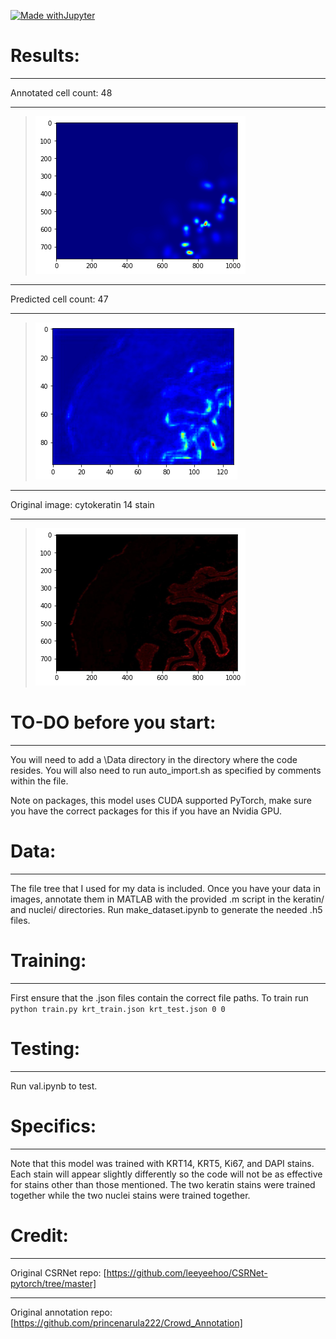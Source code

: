 [![Made withJupyter](https://img.shields.io/badge/Made%20with-Jupyter-orange?style=for-the-badge&logo=Jupyter)](https://jupyter.org/try)

# Results:
___
Annotated cell count: 48
___
>![original heatmap](https://github.com/jeffock/ihc_cellcount/blob/temp/README%20Screenshots/originalh5.png)
___
Predicted cell count: 47
___
>![model heatmap](https://github.com/jeffock/ihc_cellcount/blob/temp/README%20Screenshots/predictedh5.png)
___
Original image: cytokeratin 14 stain
___
>![original image](https://github.com/jeffock/ihc_cellcount/blob/temp/README%20Screenshots/originaljpg.png)

# TO-DO before you start:
___
You will need to add a \Data directory in the directory where the code resides.
You will also need to run auto_import.sh as specified by comments within the file.

Note on packages, this model uses CUDA supported PyTorch, make sure you have the correct packages for this if you have an Nvidia GPU. 

# Data:
___
The file tree that I used for my data is included.
Once you have your data in images, annotate them in MATLAB with the provided .m script in the keratin/ and nuclei/ directories.
Run make_dataset.ipynb to generate the needed .h5 files. 

# Training:
___
First ensure that the .json files contain the correct file paths.
To train run `python train.py krt_train.json krt_test.json 0 0`

# Testing:
___
Run val.ipynb to test.

# Specifics:
___
Note that this model was trained with KRT14, KRT5, Ki67, and DAPI stains. Each stain will appear slightly differently so the code will not be as effective for stains other than those mentioned. The two keratin stains were trained together while the two nuclei stains were trained together. 

# Credit:
___
Original CSRNet repo: [https://github.com/leeyeehoo/CSRNet-pytorch/tree/master] 
___
Original annotation repo: [https://github.com/princenarula222/Crowd_Annotation]


